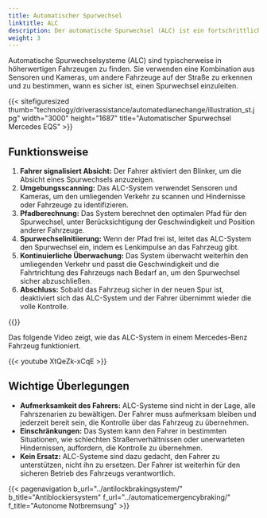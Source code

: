 ```yaml
---
title: Automatischer Spurwechsel
linktitle: ALC
description: Der automatische Spurwechsel (ALC) ist ein fortschrittliches Fahrerassistenzsystem (ADAS), das es einem Fahrzeug ermöglicht, autonom die Spur zu wechseln, ohne dass der Fahrer lenken oder manuell eingreifen muss.
weight: 3
---
```

<!-- markdownlint-disable MD033 -->

Automatische Spurwechselsysteme (ALC) sind typischerweise in höherwertigen Fahrzeugen zu finden. Sie verwenden eine Kombination aus Sensoren und Kameras, um andere Fahrzeuge auf der Straße zu erkennen und zu bestimmen, wann es sicher ist, einen Spurwechsel einzuleiten.

{{< sitefiguresized thumb="technology/driverassistance/automatedlanechange/illustration_st.jpg" width="3000" height="1687" title="Automatischer Spurwechsel Mercedes EQS" >}}

## Funktionsweise

1. **Fahrer signalisiert Absicht:** Der Fahrer aktiviert den Blinker, um die Absicht eines Spurwechsels anzuzeigen.
2. **Umgebungsscanning:** Das ALC-System verwendet Sensoren und Kameras, um den umliegenden Verkehr zu scannen und Hindernisse oder Fahrzeuge zu identifizieren.
3. **Pfadberechnung:** Das System berechnet den optimalen Pfad für den Spurwechsel, unter Berücksichtigung der Geschwindigkeit und Position anderer Fahrzeuge.
4. **Spurwechselinitiierung:** Wenn der Pfad frei ist, leitet das ALC-System den Spurwechsel ein, indem es Lenkimpulse an das Fahrzeug gibt.
5. **Kontinuierliche Überwachung:** Das System überwacht weiterhin den umliegenden Verkehr und passt die Geschwindigkeit und die Fahrtrichtung des Fahrzeugs nach Bedarf an, um den Spurwechsel sicher abzuschließen.
6. **Abschluss:** Sobald das Fahrzeug sicher in der neuen Spur ist, deaktiviert sich das ALC-System und der Fahrer übernimmt wieder die volle Kontrolle.

{{<evkxdisplayaddarticle />}}

Das folgende Video zeigt, wie das ALC-System in einem Mercedes-Benz Fahrzeug funktioniert.

{{< youtube XtQeZk-xCqE >}}

## Wichtige Überlegungen

- **Aufmerksamkeit des Fahrers:** ALC-Systeme sind nicht in der Lage, alle Fahrszenarien zu bewältigen. Der Fahrer muss aufmerksam bleiben und jederzeit bereit sein, die Kontrolle über das Fahrzeug zu übernehmen.
- **Einschränkungen:** Das System kann den Fahrer in bestimmten Situationen, wie schlechten Straßenverhältnissen oder unerwarteten Hindernissen, auffordern, die Kontrolle zu übernehmen.
- **Kein Ersatz:** ALC-Systeme sind dazu gedacht, den Fahrer zu unterstützen, nicht ihn zu ersetzen. Der Fahrer ist weiterhin für den sicheren Betrieb des Fahrzeugs verantwortlich.

{{< pagenavigation b_url="../antilockbrakingsystem/" b_title="Antiblockiersystem" f_url="../automaticemergencybraking/" f_title="Autonome Notbremsung" >}}